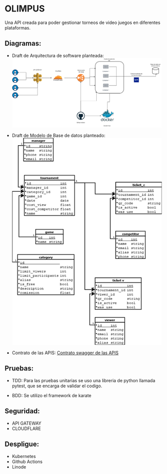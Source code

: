 # OLIMPUS

Una API creada para poder gestionar torneos de video juegos en diferentes plataformas.

## Diagramas:

- Draft de Arquitectura de software planteada:
![Descripción de la imagen](/docs/OLIMPUS.png)

- Draft de Modelo de Base de datos planteado:
![Descripción de la imagen](/docs/MER.png)

- Contrato de las APIS:
[Contrato swagger de las APIS](/docs/swagger.yaml)


## Pruebas:

- TDD: Para las pruebas unitarias se uso una libreria de python llamada pytest, que se encarga de validar el codigo.

- BDD: Se utilizo el framework de karate


## Seguridad:

- API GATEWAY
- CLOUDFLARE

## Despligue:

- Kubernetes
- Github Actions
- Linode
